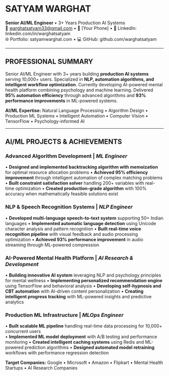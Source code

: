 # SATYAM WARGHAT
**Senior AI/ML Engineer** • 3+ Years Production AI Systems  
📧 warghatsatyam33@gmail.com • 📱 [Your Phone] • 💼 LinkedIn: linkedin.com/in/warghatsatyam  
🌐 Portfolio: satyamwarghat.com • 💻 GitHub: github.com/warghatsatyam

---

## PROFESSIONAL SUMMARY
Senior AI/ML Engineer with 3+ years building **production AI systems** serving 10,000+ users. Specialized in **NLP, automation algorithms, and intelligent workflow optimization**. Currently developing AI-powered mental health platform combining psychology and machine learning. Delivered **95% automation efficiency** through advanced algorithms and **93% performance improvements** in ML-powered systems.

**AI/ML Expertise:** Natural Language Processing • Algorithm Design • Production ML Systems • Intelligent Automation • Computer Vision • TensorFlow • Psychology-informed AI

---

## AI/ML PROJECTS & ACHIEVEMENTS

### **Advanced Algorithm Development** | *ML Engineer*
• **Designed and implemented backtracking algorithm with memoization** for optimal resource allocation problems
• **Achieved 95% efficiency improvement** through intelligent automation of complex matching problems
• **Built constraint satisfaction solver** handling 200+ variables with real-time optimization
• **Created production-grade algorithm** with 100% accuracy when mathematically feasible solutions exist

### **NLP & Speech Recognition Systems** | *NLP Engineer*  
• **Developed multi-language speech-to-text system** supporting 50+ Indian languages
• **Implemented automatic language detection** using Unicode character analysis and pattern recognition
• **Built real-time voice recognition pipeline** with visual feedback and audio processing optimization
• **Achieved 93% performance improvement** in audio streaming through ML-powered compression

### **AI-Powered Mental Health Platform** | *AI Research & Development*
• **Building innovative AI system** leveraging NLP and psychology principles for mental wellness
• **Implementing personalized recommendation engine** using TensorFlow and behavioral analysis
• **Developing self-hypnosis and CBT automation** with AI-driven content personalization
• **Creating intelligent progress tracking** with ML-powered insights and predictive analytics

### **Production ML Infrastructure** | *MLOps Engineer*
• **Built scalable ML pipeline** handling real-time data processing for 10,000+ concurrent users  
• **Implemented ML model deployment** with A/B testing and performance monitoring
• **Created intelligent caching systems** using Redis and ML-powered prediction algorithms
• **Designed automated model retraining** workflows with performance regression detection

**Target Companies:** Google • Microsoft • Amazon • Flipkart • Mental Health Startups • AI Research Companies